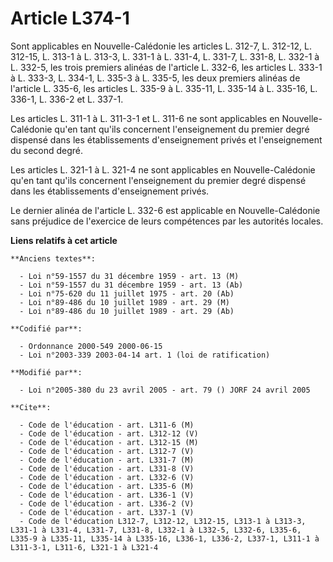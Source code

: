 # Article L374-1

Sont applicables en Nouvelle-Calédonie les articles L. 312-7, L. 312-12, L. 312-15, L. 313-1 à L. 313-3, L. 331-1 à L. 331-4,
L. 331-7, L. 331-8, L. 332-1 à L. 332-5, les trois premiers alinéas de l'article L. 332-6, les articles L. 333-1 à L. 333-3,
L. 334-1, L. 335-3 à L. 335-5, les deux premiers alinéas de l'article L. 335-6, les articles L. 335-9 à L. 335-11, L. 335-14
à L. 335-16, L. 336-1, L. 336-2 et L. 337-1.

Les articles L. 311-1 à L. 311-3-1 et L. 311-6 ne sont applicables en Nouvelle-Calédonie qu'en tant qu'ils concernent
l'enseignement du premier degré dispensé dans les établissements d'enseignement privés et l'enseignement du second degré.

Les articles L. 321-1 à L. 321-4 ne sont applicables en Nouvelle-Calédonie qu'en tant qu'ils concernent l'enseignement du
premier degré dispensé dans les établissements d'enseignement privés.

Le dernier alinéa de l'article L. 332-6 est applicable en Nouvelle-Calédonie sans préjudice de l'exercice de leurs
compétences par les autorités locales.

**Liens relatifs à cet article**

	**Anciens textes**:

	  - Loi n°59-1557 du 31 décembre 1959 - art. 13 (M)
	  - Loi n°59-1557 du 31 décembre 1959 - art. 13 (Ab)
	  - Loi n°75-620 du 11 juillet 1975 - art. 20 (Ab)
	  - Loi n°89-486 du 10 juillet 1989 - art. 29 (M)
	  - Loi n°89-486 du 10 juillet 1989 - art. 29 (Ab)

	**Codifié par**:

	  - Ordonnance 2000-549 2000-06-15
	  - Loi n°2003-339 2003-04-14 art. 1 (loi de ratification)

	**Modifié par**:

	  - Loi n°2005-380 du 23 avril 2005 - art. 79 () JORF 24 avril 2005

	**Cite**:

	  - Code de l'éducation - art. L311-6 (M)
	  - Code de l'éducation - art. L312-12 (V)
	  - Code de l'éducation - art. L312-15 (M)
	  - Code de l'éducation - art. L312-7 (V)
	  - Code de l'éducation - art. L331-7 (M)
	  - Code de l'éducation - art. L331-8 (V)
	  - Code de l'éducation - art. L332-6 (V)
	  - Code de l'éducation - art. L335-6 (M)
	  - Code de l'éducation - art. L336-1 (V)
	  - Code de l'éducation - art. L336-2 (V)
	  - Code de l'éducation - art. L337-1 (V)
	  - Code de l'éducation L312-7, L312-12, L312-15, L313-1 à L313-3, L331-1 à L331-4, L331-7, L331-8, L332-1 à L332-5, L332-6, L335-6, L335-9 à L335-11, L335-14 à L335-16, L336-1, L336-2, L337-1, L311-1 à L311-3-1, L311-6, L321-1 à L321-4
